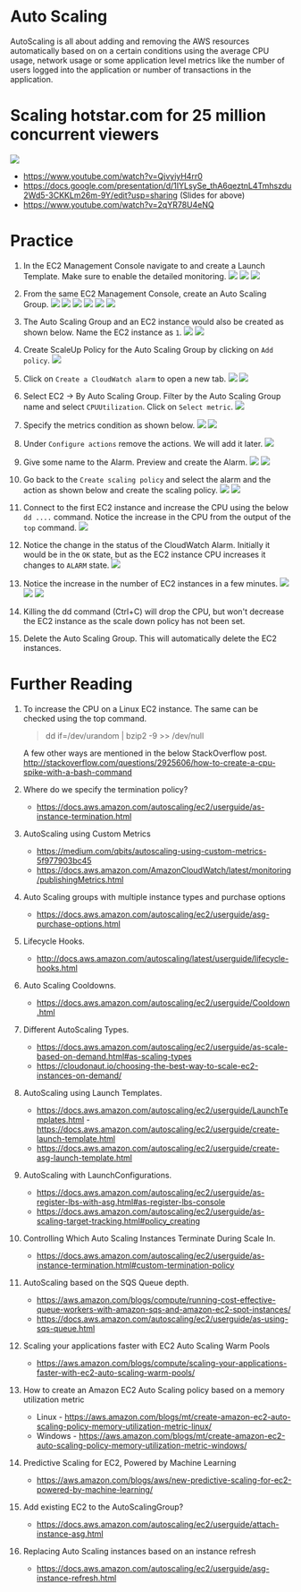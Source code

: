 # Auto Scaling

AutoScaling is all about adding and removing the AWS resources automatically based on on a certain conditions using the average CPU usage, network usage or some application level metrics like the number of users logged into the application or number of transactions in the application.

# Scaling hotstar.com for 25 million concurrent viewers

![](images/2021-06-18-14-06-33.png)

- https://www.youtube.com/watch?v=QjvyiyH4rr0  
- https://docs.google.com/presentation/d/1IYLsySe_thA6qeztnL4Tmhszdu2Wd5-3CKKLm26m-9Y/edit?usp=sharing (Slides for above)
- https://www.youtube.com/watch?v=2qYR78U4eNQ

# Practice

1. In the EC2 Management Console navigate to and create a Launch Template. Make sure to enable the detailed monitoring.
![](images/2021-04-21-13-00-22.png)
![](images/2021-04-21-13-04-17.png)
![](images/2021-04-21-13-05-32.png)

1. From the same EC2 Management Console, create an Auto Scaling Group.
![](images/2021-04-21-13-07-11.png)
![](images/2021-04-21-13-08-28.png)
![](images/2021-04-21-13-09-21.png)
![](images/2021-04-21-13-09-50.png)
![](images/2021-04-21-13-10-21.png)
![](images/2021-04-21-13-11-02.png)

1. The Auto Scaling Group and an EC2 instance would also be created as shown below. Name the EC2 instance as `1`.
![](images/2021-04-21-13-12-38.png)
![](images/2021-04-21-13-23-34.png)

1. Create ScaleUp Policy for the Auto Scaling Group by clicking on `Add policy`.
![](images/2021-04-21-13-24-52.png)

1. Click on `Create a CloudWatch alarm` to open a new tab.
![](images/2021-04-21-13-26-24.png)
![](images/2021-04-21-13-27-31.png)

1. Select EC2 -> By Auto Scaling Group. Filter by the Auto Scaling Group name and select `CPUUtilization`. Click on `Select metric`.
![](images/2021-04-21-13-29-36.png)

1. Specify the metrics condition as shown below.
![](images/2021-04-21-13-31-03.png)
![](images/2021-04-21-13-31-26.png)

1. Under `Configure actions` remove the actions. We will add it later.
![](images/2021-04-21-13-32-35.png)

1. Give some name to the Alarm. Preview and create the Alarm.
![](images/2021-04-21-13-33-26.png)
![](images/2021-04-21-13-34-51.png)

1. Go back to the `Create scaling policy` and select the alarm and the action as shown below and create the scaling policy.
![](images/2021-04-21-13-36-34.png)
![](images/2021-04-21-13-37-30.png)

1. Connect to the first EC2 instance and increase the CPU using the below `dd ....` command. Notice the increase in the CPU from the output of the `top` command.
![](images/2021-04-21-13-40-55.png)

1. Notice the change in the status of the CloudWatch Alarm. Initially it would be in the `OK` state, but as the EC2 instance CPU increases it changes to `ALARM` state. 
![](images/2021-04-21-13-44-00.png)

1. Notice the increase in the number of EC2 instances in a few minutes.
![](images/2021-04-21-13-45-35.png)
![](images/2021-04-21-14-09-30.png)
![](images/2021-04-21-14-10-10.png)

1. Killing the dd command (Ctrl+C) will drop the CPU, but won't decrease the EC2 instance as the scale down policy has not been set.

1. Delete the Auto Scaling Group. This will automatically delete the EC2 instances.

# Further Reading

1. To increase the CPU on a Linux EC2 instance. The same can be checked using the top command.
   >dd if=/dev/urandom | bzip2 -9 >> /dev/null

    A few other ways are mentioned in the below StackOverflow post.\
    http://stackoverflow.com/questions/2925606/how-to-create-a-cpu-spike-with-a-bash-command

1. Where do we specify the termination policy?
    - https://docs.aws.amazon.com/autoscaling/ec2/userguide/as-instance-termination.html

1. AutoScaling using Custom Metrics
    - https://medium.com/qbits/autoscaling-using-custom-metrics-5f977903bc45
    - https://docs.aws.amazon.com/AmazonCloudWatch/latest/monitoring/publishingMetrics.html

1. Auto Scaling groups with multiple instance types and purchase options
    - https://docs.aws.amazon.com/autoscaling/ec2/userguide/asg-purchase-options.html

1. Lifecycle Hooks.
    - http://docs.aws.amazon.com/autoscaling/latest/userguide/lifecycle-hooks.html

1. Auto Scaling Cooldowns.
    - https://docs.aws.amazon.com/autoscaling/ec2/userguide/Cooldown.html

1. Different AutoScaling Types.
    - https://docs.aws.amazon.com/autoscaling/ec2/userguide/as-scale-based-on-demand.html#as-scaling-types
    - https://cloudonaut.io/choosing-the-best-way-to-scale-ec2-instances-on-demand/

1. AutoScaling using Launch Templates.
    - https://docs.aws.amazon.com/autoscaling/ec2/userguide/LaunchTemplates.html
     -https://docs.aws.amazon.com/autoscaling/ec2/userguide/create-launch-template.html
    - https://docs.aws.amazon.com/autoscaling/ec2/userguide/create-asg-launch-template.html

1. AutoScaling with LaunchConfigurations.
    - https://docs.aws.amazon.com/autoscaling/ec2/userguide/as-register-lbs-with-asg.html#as-register-lbs-console
    - https://docs.aws.amazon.com/autoscaling/ec2/userguide/as-scaling-target-tracking.html#policy_creating

1. Controlling Which Auto Scaling Instances Terminate During Scale In.
    - https://docs.aws.amazon.com/autoscaling/ec2/userguide/as-instance-termination.html#custom-termination-policy

1. AutoScaling based on the SQS Queue depth.
    - https://aws.amazon.com/blogs/compute/running-cost-effective-queue-workers-with-amazon-sqs-and-amazon-ec2-spot-instances/
    - https://docs.aws.amazon.com/autoscaling/ec2/userguide/as-using-sqs-queue.html

1. Scaling your applications faster with EC2 Auto Scaling Warm Pools
    - https://aws.amazon.com/blogs/compute/scaling-your-applications-faster-with-ec2-auto-scaling-warm-pools/

1. How to create an Amazon EC2 Auto Scaling policy based on a memory utilization metric
    - Linux - https://aws.amazon.com/blogs/mt/create-amazon-ec2-auto-scaling-policy-memory-utilization-metric-linux/
    - Windows - https://aws.amazon.com/blogs/mt/create-amazon-ec2-auto-scaling-policy-memory-utilization-metric-windows/

1. Predictive Scaling for EC2, Powered by Machine Learning
    - https://aws.amazon.com/blogs/aws/new-predictive-scaling-for-ec2-powered-by-machine-learning/

1. Add existing EC2 to the AutoScalingGroup?
    - https://docs.aws.amazon.com/autoscaling/ec2/userguide/attach-instance-asg.html

1. Replacing Auto Scaling instances based on an instance refresh
    - https://docs.aws.amazon.com/autoscaling/ec2/userguide/asg-instance-refresh.html
